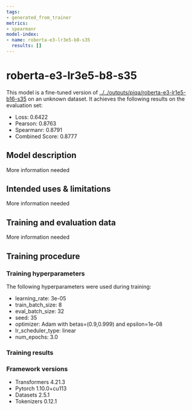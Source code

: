```yaml
---
tags:
- generated_from_trainer
metrics:
- spearmanr
model-index:
- name: roberta-e3-lr3e5-b8-s35
  results: []
---
```


<!-- This model card has been generated automatically according to the information the Trainer had access to. You
should probably proofread and complete it, then remove this comment. -->

# roberta-e3-lr3e5-b8-s35

This model is a fine-tuned version of [../../outputs/piqa/roberta-e3-lr1e5-b16-s35](https://huggingface.co/../../outputs/piqa/roberta-e3-lr1e5-b16-s35) on an unknown dataset.
It achieves the following results on the evaluation set:
- Loss: 0.6422
- Pearson: 0.8763
- Spearmanr: 0.8791
- Combined Score: 0.8777

## Model description

More information needed

## Intended uses & limitations

More information needed

## Training and evaluation data

More information needed

## Training procedure

### Training hyperparameters

The following hyperparameters were used during training:
- learning_rate: 3e-05
- train_batch_size: 8
- eval_batch_size: 32
- seed: 35
- optimizer: Adam with betas=(0.9,0.999) and epsilon=1e-08
- lr_scheduler_type: linear
- num_epochs: 3.0

### Training results



### Framework versions

- Transformers 4.21.3
- Pytorch 1.10.0+cu113
- Datasets 2.5.1
- Tokenizers 0.12.1
